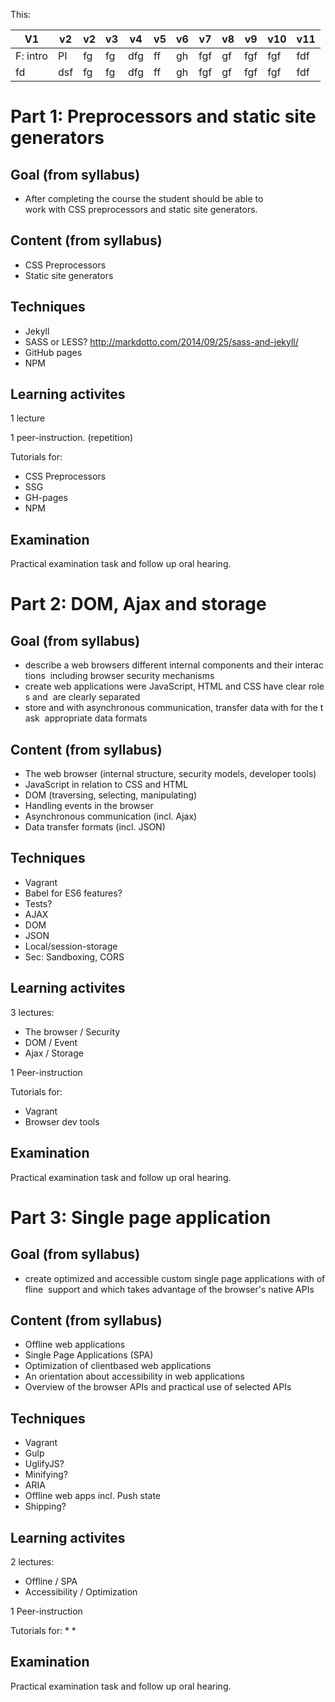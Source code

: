 
This:

| V1  | v2  | v2  | v3  | v4 | v5  | v6  | v7  | v8  | v9  | v10 | v11 |
| --- | --- | --- | --- | ---| --- | --- | --- | --- | --- | --- | --- |
| F: intro | PI | fg | fg | dfg | ff | gh | fgf | gf | fgf | fgf | fdf |
| fd | dsf | fg | fg | dfg | ff | gh | fgf | gf | fgf | fgf | fdf |


# Part 1: Preprocessors and static site generators

## Goal (from syllabus)
* After completing the course the student should be able to work with CSS preprocessors and static site generators.

## Content (from syllabus) 
* CSS Preprocessors
* Static site generators

## Techniques
* Jekyll
* SASS or LESS? http://markdotto.com/2014/09/25/sass-and-jekyll/
* GitHub pages
* NPM 

## Learning activites
1 lecture

1 peer-instruction. (repetition)

Tutorials for:
* CSS Preprocessors
* SSG
* GH-pages
* NPM

## Examination
Practical examination task and follow up oral hearing.


# Part 2: DOM, Ajax and storage

## Goal (from syllabus)
* describe a web browsers different internal components and their interactions 
including browser security mechanisms
* create web applications were JavaScript, HTML and CSS have clear roles and 
are clearly separated
* store and with asynchronous communication, transfer data with for the task 
appropriate data formats 

## Content (from syllabus) 
* The web browser (internal structure, security models, developer tools)
* JavaScript in relation to CSS and HTML
* DOM (traversing, selecting, manipulating)
* Handling events in the browser
* Asynchronous communication (incl. Ajax)
* Data transfer formats (incl. JSON)

## Techniques
* Vagrant
* Babel for ES6 features?
* Tests?
* AJAX
* DOM
* JSON
* Local/session-storage
* Sec: Sandboxing, CORS

## Learning activites
3 lectures:
* The browser / Security
* DOM / Event
* Ajax / Storage

1 Peer-instruction

Tutorials for:
* Vagrant
* Browser dev tools

## Examination
Practical examination task and follow up oral hearing.

# Part 3: Single page application

## Goal (from syllabus)
* create optimized and accessible custom single page applications with offline 
support and which takes advantage of the browser's native APIs

## Content (from syllabus) 
* Offline web applications
* Single Page Applications (SPA)
* Optimization of client­based web applications
* An orientation about accessibility in web applications
* Overview of the browser APIs and practical use of selected APIs

## Techniques
* Vagrant
* Gulp
* UglifyJS?
* Minifying?
* ARIA
* Offline web apps incl. Push state
* Shipping?

## Learning activites
2 lectures:
* Offline / SPA
* Accessibility / Optimization

1 Peer-instruction

Tutorials for:
* 
* 

## Examination
Practical examination task and follow up oral hearing.

